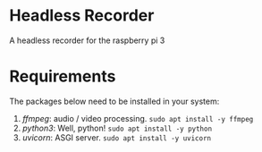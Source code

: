 # Headless Recorder
A headless recorder for the raspberry pi 3

# Requirements
The packages below need to be installed in your system:

1. _ffmpeg_: audio / video processing. `sudo apt install -y ffmpeg`
2. _python3_: Well, python! `sudo apt install -y python`
2. _uvicorn_: ASGI server. `sudo apt install -y uvicorn`